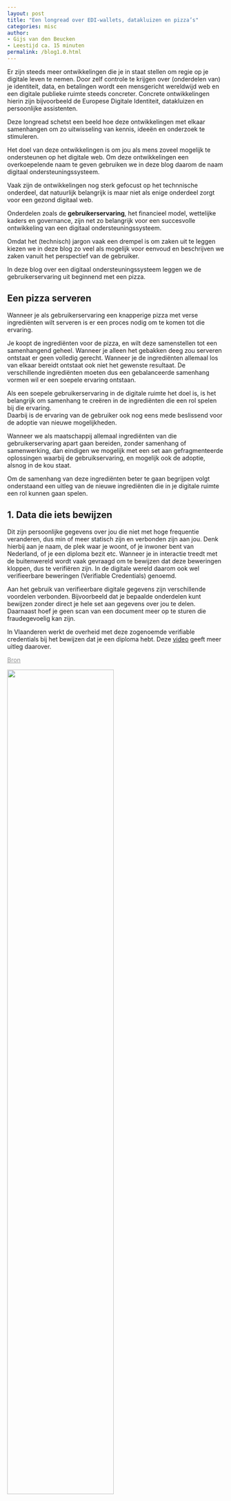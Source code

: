 ```yaml
---
layout: post
title: "Een longread over EDI-wallets, datakluizen en pizza’s"
categories: misc
author: 
- Gijs van den Beucken
- Leestijd ca. 15 minuten
permalink: /blog1.0.html
---
```



Er zijn steeds meer ontwikkelingen die je in staat stellen om regie op je digitale leven te nemen. 
Door zelf controle te krijgen over (onderdelen van) je identiteit, data, en betalingen wordt een mensgericht wereldwijd web en een digitale publieke ruimte steeds concreter.
Concrete ontwikkelingen hierin zijn bijvoorbeeld de Europese Digitale Identiteit, datakluizen en persoonlijke assistenten.

Deze longread schetst een beeld hoe deze ontwikkelingen met elkaar samenhangen om zo uitwisseling van kennis, ideeën en onderzoek te stimuleren.

Het doel van deze ontwikkelingen is om jou als mens zoveel mogelijk te ondersteunen op het digitale web.
Om deze ontwikkelingen een overkoepelende naam te geven gebruiken we in deze blog daarom de naam digitaal ondersteuningssysteem.

Vaak zijn de ontwikkelingen nog sterk gefocust op het technnische onderdeel, dat natuurlijk belangrijk is maar niet als enige onderdeel zorgt voor een gezond digitaal web. 

Onderdelen zoals de **gebruikerservaring**, het financieel model, wettelijke kaders en governance, zijn net zo belangrijk voor een succesvolle ontwikkeling van een digitaal ondersteuningssysteem.  

Omdat het (technisch) jargon vaak een drempel is om zaken uit te leggen kiezen we in deze blog zo veel als mogelijk voor eenvoud en beschrijven we zaken vanuit het perspectief van de gebruiker.

In deze blog over een digitaal ondersteuningssysteem leggen we de gebruikerservaring uit beginnend met een pizza.



## Een pizza serveren
Wanneer je als gebruikerservaring een knapperige pizza met verse ingrediënten wilt serveren is er een proces nodig om te komen tot die ervaring.

Je koopt de ingrediënten voor de pizza, en wilt deze samenstellen tot een samenhangend geheel.
Wanneer je alleen het gebakken deeg zou serveren ontstaat er geen volledig gerecht. 
Wanneer je de ingrediënten allemaal los van elkaar bereidt ontstaat ook niet het gewenste resultaat.
De verschillende ingrediënten moeten dus een gebalanceerde samenhang vormen wil er een soepele ervaring ontstaan.

Als een soepele gebruikerservaring in de digitale ruimte het doel is, is het belangrijk om samenhang te creëren in de ingrediënten die een rol spelen bij die ervaring.  
Daarbij is de ervaring van de gebruiker ook nog eens mede beslissend voor de adoptie van nieuwe mogelijkheden.

Wanneer we als maatschappij allemaal ingrediënten van die gebruikerservaring apart gaan bereiden, zonder samenhang of samenwerking, dan eindigen we mogelijk met een set aan gefragmenteerde oplossingen waarbij de gebruikservaring, en mogelijk ook de adoptie, alsnog in de kou staat.

Om de samenhang van deze ingrediënten beter te gaan begrijpen volgt onderstaand een uitleg van de nieuwe ingrediënten die in je digitale ruimte een rol kunnen gaan spelen. 



## 1. Data die iets bewijzen
Dit zijn persoonlijke gegevens over jou die niet met hoge frequentie veranderen, dus min of meer statisch zijn en verbonden zijn aan jou. Denk hierbij aan je naam, de plek waar je woont, of je inwoner bent van Nederland, of je een diploma bezit etc.
Wanneer je in interactie treedt met de buitenwereld wordt vaak gevraagd om te bewijzen dat deze beweringen kloppen, dus te verifiëren zijn. In de digitale wereld daarom ook wel verifieerbare beweringen (Verifiable Credentials) genoemd. 

Aan het gebruik van verifieerbare digitale gegevens zijn verschillende voordelen verbonden. Bijvoorbeeld dat je bepaalde onderdelen kunt bewijzen zonder direct je hele set aan gegevens over jou te delen. Daarnaast hoef je geen scan van een document meer op te sturen die fraudegevoelig kan zijn.

In Vlaanderen werkt de overheid met deze zogenoemde verifiable credentials bij het bewijzen dat je een diploma hebt.
Deze <a href="https://assets.vlaanderen.be/video/upload/c_scale,f_mp4,q_90,w_1280/Sander_-_diploma_case_vfbdxe" target="_blank">video</a> geeft meer uitleg daarover. 
<p ><a href="https://www.vlaanderen.be/digitaal-vlaanderen/het-vlaams-datanutsbedrijf/projecten-vlaams-datanutsbedrijf" rel="noopener noreferrer" target="_blank" style="color: rgb(143, 143, 143);">Bron</a></p>


<a href="https://assets.vlaanderen.be/video/upload/c_scale,f_mp4,q_90,w_1280/Sander_-_diploma_case_vfbdxe" rel="noopener noreferrer" target="_blank"><img src="https://assets.vlaanderen.be/video/upload/c_scale,q_auto:eco,w_1280/Sander_-_diploma_case_vfbdxe.jpg" style="width:70%;"></a>    

<video playsinline="" preload="none" poster="https://assets.vlaanderen.be/video/upload/c_scale,q_auto:eco,w_1280/Sander_-_diploma_case_vfbdxe.jpg" style="width: 100%;"><source src="https://assets.vlaanderen.be/video/upload/c_scale,f_mp4,q_auto:eco,w_1280/Sander_-_diploma_case_vfbdxe" type="video/mp4"></video>


In Nederland is een bekend initatief IRMA die daarbij verschillende risico’s rond het delen van attributen adresseert. 

Het zou interessant kunnen zijn om te verkennen hoe deze twee voorbeelden zich tot elkaar verhouden. 

Op de IRMA Meetup is Laurens de Backere namens Vlaanderen op bezoek geweest om uit te leggen hoe zij in Vlaanderen hiermee werken. 

De ontwikkeling van een WebId
Bij het inloggen op een website of applicatie komt het bewijzen van wie je bent ook terug. 

Op het wereldwijde web moet je vaak voor iedere applicatie een nieuw account aanmaken om in te loggen. Dit levert het risico en nadeel op dat je een hele set aan wachtwoorden moet onthouden, of vaak op ‘I forgot my password’ mag klikken.

Bedrijven zijn hierop ingesprongen door inloggen makkelijker te maken: Log overal in met je account van bedrijf y. 
Echter je zit daarmee ook direct ingesloten bij de diensten van bedrijf y. 
Als dat bedrijf verbonden is aan een sociaal medium en je zou stoppen met het afnemen van die service, dan ben je direct ook al je inlogmogelijkheden én contacten kwijt want die zitten in die dienst ingesloten.

Willen we in de digitale ruimte de ‘log-in lock-in’ bevrijden en meer onafhankelijkheid bieden dan hebben we een log-in nodig die wel vaker gebruikt kan worden voor het gemak, maar niet direct aan een bedrijf toebehoort. 

Een mogelijkheid die daarvoor nu wordt ontwikkeld is een WebID.  Dit is een manier om in te loggen bij applicaties en organisaties op het wereldwijde web zonder dat je vastzit aan één bedrijf en zonder dat je voor iedere service een apart account hoeft aan te maken.

Een WebID is daarnaast ook een manier om in contact te kunnen blijven met alle mensen die je in je sociale netwerk hebt, los van of zij op sociaal medium x,y,z, zitten, omdat deze link wordt gelegd buiten de services om. 

Waarom loggen we in bij applicaties, organisaties of websites?
Het inloggen is vaak nodig omdat je een service of omgeving krijgt aangeboden die specifiek voor jou bedoeld is en vanuit daar kunt beheren.
Inloggen is dus een middel om die service te kunnen gebruiken. 
Wat die data in jouw account inhouden en hoe die op een nieuwe manier georganiseerd zou kunnen worden beschrijven we in het volgende onderdeel.

## 2. Gebruikersdata en gebruiksdata
Het volgende ingrediënt gaat over gebruiksdata.

Dit zijn data over jou die nu (nog) verspreid staan opgeslagen op de servers van organisaties en bedrijven. Denk aan je lijstje met favoriete boeken of films, je posts op een social medium etc.  
Deze data kunnen in plaats van statisch ook dynamischer zijn: denk hierbij aan nummers die je luistert bij een muziekstreaming-dienst. Terwijl je muziek luistert worden de geluisterde nummers live in je historie opgeslagen. 

Wanneer je deze data zelf zou kunnen beheren op één plek onder jouw controle, in plaats van verspreid op de verschillende servers van de organisaties en bedrijven ontstaan er verschillende voordelen: 

Een eerste voordeel is dat je de controle krijgt over wie deze data uitleest, voor hoelang en voor welk doel.

Omdat de data over jou op één plek staan onder jouw controle zijn die data daarnaast gemakkelijker actueel te houden.  
Als jij verhuist, dan hoef je niet meer bij allerlei webwinkels apart aan te geven wat je nieuwe adres is voor pakketbezorging, maar pas je je adres alleen aan op de plek waar jij jouw adres beheert en lezen de organisaties dat uit.

Een derde belangrijk voordeel van data onder jouw controle is dat je deze data kunt hergebruiken in verschillende apps en stoppen met- en wisselen van applicaties als je dat wilt, zonder daarbij alles kwijt te raken.
Je favoriete boekenlijst van webwinkel 1 kun je zo ook gebruiken bij webwinkel 2.
Je krijgt dus meer keuzevrijheid en bent minder afhankelijk van applicaties. 

Immers, applicaties, services en organisaties komen en gaan, maar de mens of gebruiker is de constante en het scharnierpunt in die processen. Het lijkt dus relevant om data over jou dan ook rondom jou te organiseren in plaats van per applicatie. ‘Bring your own data’.

Om dit te realiseren zullen we applicaties en data van elkaar moeten scheiden.
Een plek waar je deze data beheert wordt een datakluis genoemd.

Solid en datakluizen
Het zet in feite het huidige internet op zijn kop, omdat data niet meer in applicaties staan, maar uitgelezen worden vanuit je datakluis.

Om dit technisch te realiseren is de grondlegger van het wereldwijde web, Tim Berners Lee, enkele jaren geleden begonnen met het ontwikkelen van deze uitbreiding op het internet.
De naam van dit initiatief is Solid, afkomstig van Social Linked Data.

Een datakluis die gebruikt maakt van de open specificaties van Solid wordt ook wel een Personal Online Datastore genoemd, oftewel Pod of SolidPod. Het is gebaseerd op open specificaties waardoor je er geen lock-in ontstaat bij één datakluis aanbieder.

Een onderdeel van Solid is het eerder genoemde WebId, bedoeld om gemakkelijk in te kunnen loggen op websites en applicaties. 

Deze WebId is gekoppeld aan je datakluis waardoor de services en applicaties weten waar de data kan worden neergezet en uitgelezen. 
Deze WebId kan gekoppeld worden aan bijvoorbeeld je DigiD om in de overheidssector je overheidsdatakluis te bezoeken. Of in andere sectoren zoals de zorgsector je zorgdatakluis, of datakluizen. Een WebId kan namelijk gekoppeld worden aan meerdere datakluizen. Als je inlogt ontstaat dan vervolgens één overzicht. 
Wanneer je datakluizen gescheiden wilt houden, bijv. zorggegevens en vrije tijd dan kan dat natuurlijk ook.

Meer achtergrond-informatie en uitleg vind je in deze blog van Ruben Verborgh, professor en verbonden aan het Solidlab in Vlaanderen.
Meer uitleg in de vorm van een video kun je hier vinden.

Nieuwe technieken vragen om nieuwe regels, vooraf ontwikkeld
Deze techniek alleen volledig technisch (door)ontwikkelen is niet voldoende. 
Nieuwe technieken vragen ook om nieuwe regels. 
Open standaarden, governance en wettelijke regels zorgen voor de kaders van een gezonde digitale ruimte waarin keuzevrijheid, transparantie, privacy en gebruiksgemak voorop staan.

Er zijn bijvoorbeeld regels nodig om te voorkomen dat mensen door services overvraagd worden en alleen toegang krijgen tot een dienst wanneer ze meer data delen dan echt nodig is. Om dit soort situaties te voorkomen moet er duidelijke regelgeving komen rondom het ‘voor wat hoort wat’ principe. 

Omdat deze techniek nog tot wasdom moet komen biedt het ook kansen. Nieuwe regelgeving kan ontwikkeld worden vóórdat een nieuwe techniek volledig in gebruik is, in plaats van achteraf de gaten dichten. 

Het ontwikkelen van nieuwe processen biedt ook kansen om oude drempels aan te pakken: door samenwerkingsprocessen te organiseren kunnen bijvoorbeeld cookies en ‘accept our terms’ met lange juridische teksten langzaamaan gaan verdwijnen en plaats maken voor gezondere en meer gebruikersvriendelijkere alternatieven.



## 3. Financiële data
Het derde ingrediënt van jouw digitale wereld, toegang tot je financiële data, lichten we uit omdat deze sector meer gereguleerd is. 

Je betalingen en bijbehorend rekeningoverzicht worden beheerd door commerciële banken. Met de invoering van een wet om de financiële wereld meer open te stellen (PSD2) kun je sindsdien andere partijen toegang geven tot je bankrekening om deze in te zien.

Het voordeel daarvan is volgens de De Nederlandse Bank: “Al uw betaalrekeningen en betaaltransacties bij verschillende banken verzamelen in een overzicht is een voorbeeld. Zo ontstaat een slim huishoudboekje dat met eerdere betaaltransacties voorspellingen kan doen.”

Daarnaast kan er met de inzage in je bankrekening ook advies over hypotheken en pensioenen worden gegeven. Het gemakkelijk kunnen gebruiken van je rekening-informatie in andere applicaties is volgens de huidige gebruikelijke werkwijze alleen mogelijk via derde partijen. 

Vanuit de visie van controle over eigen gegevens en het scheiden van data en applicaties kan dat als een nadeel worden ervaren. Je hebt wel invloed maar geen directe controle om transactiegegevens automatisch op te slaan in je datakluis en te hergebruiken in applicaties zoals een huishoudboekje. 

Een ander nadeel dat de inzage bij derde partijen is belegd, is dat een dienstverlener zoals een hypotheekverstrekker bij toegang tot je bankrekening de transacties van je bankrekening kan inzien. Daarbij mag de dienst van hypotheken verstrekken geweigerd worden wanneer je geen toestemming geeft voor inzage in je bankrekening.

Om ervoor te zorgen dat je alleen die betalingen deelt die relevant zijn is er ook een mogelijkheid om een betaling te laten bewijzen vanuit de betalende partij.

De loon-afschriften van je werkgever bijvoorbeeld, kunnen als beweringen die te verifiëren zijn (Verifiable Credential) in je SolidPod (datakluis) worden gezet. Zo kun je aan een hypotheekverstrekker bijvoorbeeld alleen die relevante gegevens aanreiken zonder dat ze alle transacties hoeven in te zien.

Tegelijkertijd kunnen deze bewezen betalingen ook gebruikt worden om inkomenstoeslagen te berekenen en daarmee deze berekeningen meer actueel te maken op basis van je situatie.

### Voorbeeld Vlaanderen
Deze twee scenario’s worden al door de Vlaamse overheid ontwikkeld. In de volgende video worden deze toegelicht.



### Nederlandse ontwikkeling
Een soortgelijk concept in Nederland wordt voor een Nederlandse gemeentelijke use case ontwikkeld als eerste stap. Hierbij wordt de aanvraag van burgers voor een inkomenstoeslag gecheckt vanuit een SolidPod (datakluis) van een burger.

Hierdoor kun je gemakkelijker en veiliger de juiste gegevens delen. Ook wordt het mogelijk om automatisch te gaan checken of je in aanmerking komt voor regelingen, of dat deze niet meer van toepassing zijn omdat je bijvoorbeeld meer bent gaan verdienen.



### Fictief voorbeeld Belastingdienst
Wanneer je bijvoorbeeld jouw vermogen of inkomen moet opgeven zou het mogelijk zijn dat vanuit de Belastingdienst een verifieerbare bewering kan worden uitgegeven over je vermogen of inkomen. Deze kun je vanuit je SolidPod (datakluis) vervolgens delen met andere organisaties die willen weten of je boven of onder een bepaalde inkomens vermogensgrens zit.
Zo kan er, én een betere dienstverlening ontstaan die ervoor zorgen dat de burger ondersteund wordt om gemakkelijk de juiste toeslagen te ontvangen, en wordt ook GDPR-compliant delen van data met ketenpartners mogelijk.

Bovenstaande gaat natuurlijk over digitale dienstverlening. Door dit aspect slimmer en efficiënter te organiseren ontstaat er ruimte om middelen en aandacht voor offline dienstverlening en menselijk contact in te zetten.



## 4. Rekenkracht onder jouw controle voor inzicht en ondersteuning
Een vierde ingrediënt van je digitale ondersteuningssysteem is rekenkracht.
Wanneer rekenkracht wordt toegevoegd aan de data over jou kun je allerlei extra inzichten op basis van jouw data genereren.
Bijvoorbeeld inzichten over je locatiedata, de input van je gezondheidsmetingen analyseren etc. 

Een concreet voorbeeld hierbij is dat momenteel wetgeving leesbaar wordt gemaakt voor machines. Als bijvoorbeeld de regels voor de eerder genoemde inkomenstoeslag openbaar toegankelijk zijn, kun je dus laten berekenen of je in aanmerking komt voor een toeslag, of bij een verandering van je situatie je juist wel of juist niet meer in aanmerking komt voor een toeslag.

Als rekenkracht onderdeel kan zijn van jouw digitale wereld, met de juiste regelgeving, hoeft geen derde partij met jouw gegevens en de uitkomsten aan de haal te gaan.



## 5. Data combineren terwijl je privacy gewaarborgd blijft
Een vijfde ingrediënt is samenwerken en data combineren met de digitale buitenwereld. 
Wanneer jij je data over jou meebrengt naar een service of applicatie, en je wilt bekijken hoe dit matcht met het aanbod van die service of applicatie, bijvoorbeeld in het geval van aanbevelingen dan ontstaat er interactie tussen twee soorten data: Data over jou en data van de service. 
Bijvoorbeeld: welke artikelen kan een service je aanbevelen op basis van je favoriete boeken en de artikelen die je afgelopen maand hebt gelezen. 
Wat die service vervolgens op basis van de uitkomst van die combinatie van beide datasets over jou kan weten, en hoe die data worden gebruikt is belangrijk om goed te reguleren.



## Verder met de ingrediënten voor een samenhangende gebruikerservaring
Nu deze ingrediënten meer zijn toegelicht is de vraag:

Kunnen we een optimale gebruikerservaring ontwikkelen die jou ondersteunt in de digitale wereld.
Een gebruikerservaring die de voordelen van een datakluis en een WebId meeneemt, de veiligheidsaspecten die IRMA adresseert, met rekenkracht onder jouw controle, gebaseerd op open standaarden? 

Er ontstaan steeds meer voorbeelden dat dit mogelijk is. Om deze stapsgewijs te ontwikkelen tot een samenhangend geheel lijken in elk geval de volgende punten nodig om te komen tot een succesvol bereidingsproces:

* de gebruikservaring van de mens in de digitale ruimte centraal stellen.
* een onderzoeksfase bestaande uit proeftuinen waarin niet alleen naar de technische aspecten gekeken wordt, maar ook proeftuinen waarin de wettelijke kaders, governance en financiële modellen worden verkend.
* De verschillende scenario’s en contexten onderzoeken waarin data delen voorkomt, en deze stapsgewijs ontwikkelen.
Er zijn namelijk allerlei scenario’s mogelijk waarin je meer of minder privacy wilt of kunt verkrijgen. Dit is vaak afhankelijk van de sector en specifieke dienstverlening, zoals bijvoorbeeld de gezondheidszorg, overheid, vrijetijdsbranche etc.
Het is daarom belangrijk de specifieke context mee te nemen: waar, welke functies nuttig, nodig en mogelijk zijn om te komen tot een optimale gebruikerservaring.


-----
## Stichting Solid Community <br>
Wij zijn Stichting Solid Community.

We werken aan een gezonde digitale ruimte met een groeiende coalitie van partijen die een veilig, vriendelijk en innovatief web belangrijk vinden.

Werk je bij een organisatie en is er concrete interesse om aan de slag te gaan met projecten rondom veilig en verantwoord data delen, mogelijk in samenwerking met ketenpartners?
Neem dan contact op via: samenwerken@solidcommunity.nl

We werken doelgericht en stapsgewijs aan prototypes die breder in de maatschappij toegepast kunnen worden en zo als voorbeeld en inspiratie kunnen dienen om veilig en verantwoord data delen te realiseren en verder onder de aandacht te brengen.
